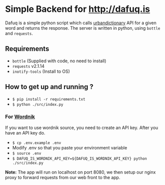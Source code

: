 # Simple Backend for http://dafuq.is

Dafuq is a simple python script which calls [urbandictionary](https://www.urbandictionary.com/) API
for a given word and returns the response. The server is
written in python, using `bottle` and `requests`.


## Requirements

- `bottle` (Supplied with code, no need to install)
- `requests` v2.1.14
- `inotify-tools` (Install to OS)


## How to get up and running ?

- `$ pip install -r requirements.txt`
- `$ python ./src/index.py`

### For [Wordnik](https://www.wordnik.com/)

If you want to use wordnik source, you need to create an API key. 
After you have an API key do.

- `$ cp .env.example .env`
- Modify .env so that you paste your environment variable
- `$ source .env`
- `$ DAFUQ_IS_WORDNIK_API_KEY=${DAFUQ_IS_WORDNIK_API_KEY} python ./src/index.py`

**Note:** The app will run on localhost on port 8080,
we then setup our nginx proxy to forward requests 
from our web front to the app.

